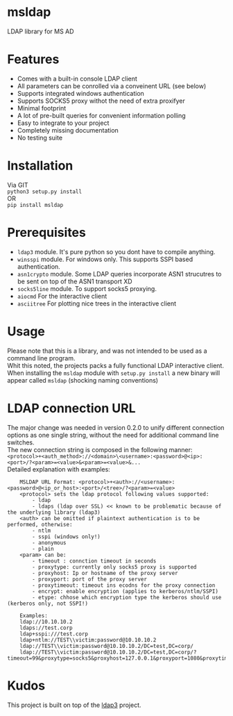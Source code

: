 # msldap
LDAP library for MS AD

# Features
 - Comes with a built-in console LDAP client
 - All parameters can be conrolled via a conveinent URL (see below)
 - Supports integrated windows authentication
 - Supports SOCKS5 proxy withot the need of extra proxifyer
 - Minimal footprint
 - A lot of pre-built queries for convenient information polling
 - Easy to integrate to your project
 - Completely missing documentation
 - No testing suite

# Installation
Via GIT  
`python3 setup.py install`  
OR  
`pip install msldap`

# Prerequisites
 - `ldap3` module. It's pure python so you dont have to compile anything.
 - `winsspi` module. For windows only. This supports SSPI based authentication.  
 - `asn1crypto` module. Some LDAP queries incorporate ASN1 strucutres to be sent on top of the ASN1 transport XD
 - `socks5line` module. To support socks5 proxying.
 - `aiocmd` For the interactive client
 - `asciitree` For plotting nice trees in the interactive client
 
# Usage
Please note that this is a library, and was not intended to be used as a command line program.  
Whit this noted, the projects packs a fully functional LDAP interactive client. When installing the `msldap` module with `setup.py install` a new binary will appear called `msldap` (shocking naming conventions)  

# LDAP connection URL
The major change was needed in version 0.2.0 to unify different connection options as one single string, without the need for additional command line switches.  
The new connection string is composed in the following manner:  
`<protocol>+<auth_method>://<domain>\<username>:<password>@<ip>:<port>/?<param>=<value>&<param>=<value>&...`  
Detailed explanation with examples:  
```
	MSLDAP URL Format: <protocol>+<auth>://<username>:<password>@<ip_or_host>:<port>/<tree>/?<param>=<value>
	<protocol> sets the ldap protocol following values supported:
		- ldap
		- ldaps (ldap over SSL) << known to be problematic because of the underlying library (ldap3)
	<auth> can be omitted if plaintext authentication is to be performed, otherwise:
		- ntlm
		- sspi (windows only!)
		- anonymous
		- plain
	<param> can be:
		- timeout : connction timeout in seconds
		- proxytype: currently only socks5 proxy is supported
		- proxyhost: Ip or hostname of the proxy server
		- proxyport: port of the proxy server
		- proxytimeout: timeout ins ecodns for the proxy connection
		- encrypt: enable encryption (applies to kerberos/ntlm/SSPI)
		- etype: chhose which encryption type the kerberos should use (kerberos only, not SSPI!)

	Examples:
	ldap://10.10.10.2
	ldaps://test.corp
	ldap+sspi:///test.corp
	ldap+ntlm://TEST\\victim:password@10.10.10.2
	ldap://TEST\\victim:password@10.10.10.2/DC=test,DC=corp/
	ldap://TEST\\victim:password@10.10.10.2/DC=test,DC=corp/?timeout=99&proxytype=socks5&proxyhost=127.0.0.1&proxyport=1080&proxytimeout=44
```

# Kudos
This project is built on top of the [ldap3](https://github.com/cannatag/ldap3) project.
